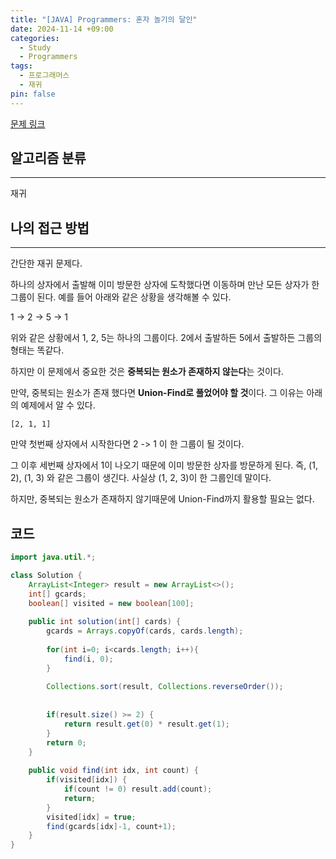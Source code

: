 ```yaml
---
title: "[JAVA] Programmers: 혼자 놀기의 달인"
date: 2024-11-14 +09:00
categories:
  - Study
  - Programmers
tags:
  - 프로그래머스
  - 재귀
pin: false
---
```

 [문제 링크](https://school.programmers.co.kr/learn/courses/30/lessons/131130)

## 알고리즘 분류
---
재귀

## 나의 접근 방법
---
간단한 재귀 문제다. 

하나의 상자에서 출발해 이미 방문한 상자에 도착했다면 이동하며 만난 모든 상자가 한 그룹이 된다. 예를 들어 아래와 같은 상황을 생각해볼 수 있다.

 1 -> 2 -> 5 -> 1

위와 같은 상황에서 1, 2, 5는 하나의 그룹이다. 2에서 출발하든 5에서 출발하든 그룹의 형태는 똑같다.

하지만 이 문제에서 중요한 것은 **중복되는 원소가 존재하지 않는다**는 것이다.

만약, 중복되는 원소가 존재 했다면 **Union-Find로 풀었어야 할 것**이다. 그 이유는 아래의 예제에서 알 수 있다.

`[2, 1, 1]`

만약 첫번째 상자에서 시작한다면 2 -> 1 이 한 그룹이 될 것이다.

그 이후 세번째 상자에서 1이 나오기 때문에 이미 방문한 상자를 방문하게 된다. 즉, (1, 2), (1, 3) 와 같은 그룹이 생긴다. 사실상 (1, 2, 3)이 한 그룹인데 말이다.

하지만, 중복되는 원소가 존재하지 않기때문에 Union-Find까지 활용할 필요는 없다.

코드
---
```java
import java.util.*;

class Solution {
    ArrayList<Integer> result = new ArrayList<>();
    int[] gcards;
    boolean[] visited = new boolean[100];
    
    public int solution(int[] cards) {
        gcards = Arrays.copyOf(cards, cards.length);
        
        for(int i=0; i<cards.length; i++){
            find(i, 0);
        }
        
        Collections.sort(result, Collections.reverseOrder());
        
    
        if(result.size() >= 2) {
            return result.get(0) * result.get(1);
        }
        return 0;
    }
    
    public void find(int idx, int count) {
        if(visited[idx]) {
            if(count != 0) result.add(count);
            return;
        }
        visited[idx] = true;
        find(gcards[idx]-1, count+1);
    }
}
```